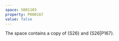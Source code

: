 ```yaml
---
space: S001103
property: P000167
value: false
---
```


The space contains a copy of {S26}
and {S26|P167}.
